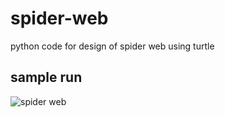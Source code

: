 # spider-web
python code for design of spider web  using turtle

## sample run

![spider web](https://user-images.githubusercontent.com/86178997/122665265-d9553500-d1c3-11eb-94b1-fb8cd5cc9e42.png)
